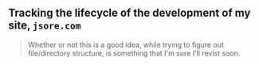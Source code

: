 ## Tracking the lifecycle of the development of my site, `jsore.com`

>Whether or not this is a good idea, while trying to figure out file/directory structure,
>is something that I'm sure I'll revist soon.